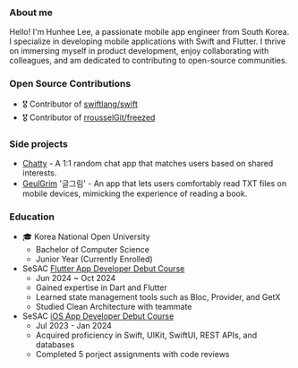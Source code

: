 ### About me
Hello! I'm Hunhee Lee, a passionate mobile app engineer from South Korea. I specialize in developing mobile applications with Swift and Flutter. I thrive on immersing myself in product development, enjoy collaborating with colleagues, and am dedicated to contributing to open-source communities.

### Open Source Contributions
- 🎖 Contributor of [swiftlang/swift](https://github.com/spring-projects/spring-framework/pulls?q=is%3Apr+author%3Ahunhee98+is%3Aclosed+)
- 🎖 Contributor of [rrousselGit/freezed](https://github.com/rrousselGit/freezed/pulls?q=is%3Apr+author%3Ahunhee98+is%3Aclosed+)

### Side projects
  - [Chatty](https://github.com/chatty-lab/Chatty-iOS-App) - A 1:1 random chat app that matches users based on shared interests.
  - [GeulGrim](https://github.com/hunhee98/GeulGeurim) '글그림' - An app that lets users comfortably read TXT files on mobile devices, mimicking the experience of reading a book.

### Education
- 🎓 Korea National Open University
  - Bachelor of Computer Science
  - Junior Year (Currently Enrolled)
- SeSAC [Flutter App Developer Debut Course](https://sesac.seoul.kr/course/active/detail.do?courseActiveSeq=1678&srchCategoryTypeCd=&courseMasterSeq=253&currentMenuId=900002011)
  - Jun 2024 ~ Oct 2024
  - Gained expertise in Dart and Flutter
  - Learned state management tools such as Bloc, Provider, and GetX
  - Studied Clean Architecture with teammate
- SeSAC [iOS App Developer Debut Course](https://sesac.seoul.kr/course/active/detail.do?courseActiveSeq=1570&srchCategoryTypeCd=&courseMasterSeq=261&currentMenuId=900002001)
  - Jul 2023 - Jan 2024
  - Acquired proficiency in Swift, UIKit, SwiftUI, REST APIs, and databases
  - Completed 5 porject assignments with code reviews
